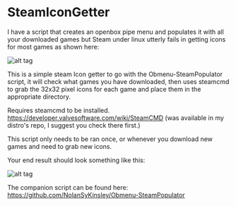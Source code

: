 # SteamIconGetter
I have a script that creates an openbox pipe menu and populates it with all your downloaded games but Steam under linux utterly fails in getting icons for most games as shown here:

![alt tag](http://i.imgur.com/CjSmXEU.png)

This is a simple steam Icon getter to go with the Obmenu-SteamPopulator script, it will check what games you have downloaded, then uses steamcmd to grab the 32x32 pixel icons for each game and place them in the appropriate directory.

Requires steamcmd to be installed. https://developer.valvesoftware.com/wiki/SteamCMD
(was available in my distro's repo, I suggest you check there first.)

This script only needs to be ran once, or whenever you download new games and need to grab new icons.

Your end result should look something like this:

![alt tag](http://i.imgur.com/UzJFl0P.png)

The companion script can be found here: https://github.com/NolanSyKinsley/Obmenu-SteamPopulator
